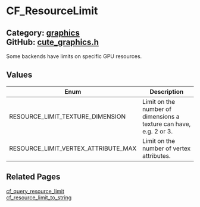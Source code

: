 [](../header.md ':include')

# CF_ResourceLimit

Category: [graphics](/api_reference?id=graphics)  
GitHub: [cute_graphics.h](https://github.com/RandyGaul/cute_framework/blob/master/include/cute_graphics.h)  
---

Some backends have limits on specific GPU resources.

## Values

Enum | Description
--- | ---
RESOURCE_LIMIT_TEXTURE_DIMENSION | Limit on the number of dimensions a texture can have, e.g. 2 or 3.
RESOURCE_LIMIT_VERTEX_ATTRIBUTE_MAX | Limit on the number of vertex attributes.

## Related Pages

[cf_query_resource_limit](/graphics/cf_query_resource_limit.md)  
[cf_resource_limit_to_string](/graphics/cf_resource_limit_to_string.md)  
